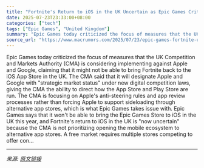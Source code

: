 ```yaml
---
title: "Fortnite's Return to iOS in the UK Uncertain as Epic Games Criticizes 'Weak' Apple Regulations"
date: 2025-07-23T23:33:00+08:00
categories: ["tech"]
tags: ["Epic Games", "United Kingdom"]
summary: "Epic Games today criticized the focus of measures that the UK Competition and Markets Authority (CMA) is considering implementing against Apple and Google, claiming that it might not be able to bring "
source_url: "https://www.macrumors.com/2025/07/23/epic-games-fortnite-uk-cma-criticism/"
---
```


Epic Games today criticized the focus of measures that the UK Competition and Markets Authority (CMA) is considering implementing against Apple and Google, claiming that it might not be able to bring Fortnite back to the iOS App Store in the UK. The CMA said that it will designate Apple and Google with "strategic market status" under new digital competition laws, giving the CMA the ability to direct how the &zwnj;App Store&zwnj; and Play Store are run. The CMA is focusing on Apple's anti-steering rules and app review processes rather than forcing Apple to support sideloading through alternative app stores, which is what &zwnj;Epic Games&zwnj; takes issue with. &zwnj;Epic Games&zwnj; says that it won't be able to bring the &zwnj;Epic Games&zwnj; Store to iOS in the UK this year, and Fortnite's return to iOS in the UK is "now uncertain" because the CMA is not prioritizing opening the mobile ecosystem to alternative app stores. A free market requires multiple stores competing to offer con...

---

*来源: [原文链接](https://www.macrumors.com/2025/07/23/epic-games-fortnite-uk-cma-criticism/)*
